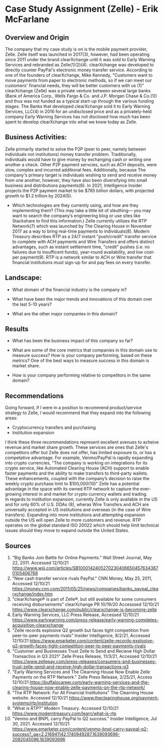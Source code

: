 # Case Study Assignment (Zelle) - Erik McFarlane

## Overview and Origin

The company that my case study is on is the mobile payment provider, Zelle.  Zelle itself was launched in 2017(3), however, had been operating since 2011 under the brand clearXchange until it was sold to Early Warning Services and rebranded as Zelle(1)(2)(4). 
clearXchange was developed to directly counter PayPal's electronic money transfer service. According to one of the founders of clearXchange, Mike Kennedy, "Customers want to move payments from paper to electronic methods, so if we can meet our customers' financial needs, they will be better customers with us (1)"
clearXchange (Zelle) was a private venture between several large banks (Bank of America Corp., Wells Fargo & Co. and J.P. Morgan Chase & Co.(1)) and thus was not funded as a typical start-up through the various funding stages.  The Banks that developed clearXchange sold it to Early Warning Services, LLC(4) in 2016 for an undisclosed price and as a privately-held company Early Warning Services has not disclosed how much has been spent to develop clearXchange into what we know today as Zelle.

## Business Activities:

Zelle primarily started to solve the P2P (peer to peer, namely between individuals not institutions) money transfer problem.  Traditionally, individuals would have to give money by exchanging cash or writing one another a check. Other P2P payment servcies, such as ACH deposits, were slow, complex and incurred additional fees. Additionally, because
The company's primary target is individuals wishing to send and receive money from one another, however, they have also been diversifying into small business and distributions payments(6). In 2021, Intelligence Insider projects the P2P payment market to be $785 billion dollars, with projected growth to $1.2 trillion by 2024(5). 


* Which technologies are they currently using, and how are they implementing them? (This may take a little bit of sleuthing–– you may want to search the company’s engineering blog or use sites like Stackshare to find this information.)
Zelle currently utilizes the RTP Network(7) which was launched by The Clearing House in November 2017 as a way to bring real-time payments to individuals(8). Modern Treasury describes RTP as a 24/7 instant "push/credit" transfer service to complete with ACH payments and Wire Transfers and offers distinct advantages, such as instant settlement time, "credit" pushes (i.e. no failures due to insufficent funds), year-round availability, and low cost-per payment(9).  RTP is a network similar to ACH or Wire transfer that financial institutions must sign-up for and pay fees on every transfer.
## Landscape:

* What domain of the financial industry is the company in?

* What have been the major trends and innovations of this domain over the last 5-10 years?

* What are the other major companies in this domain?


## Results

* What has been the business impact of this company so far?

* What are some of the core metrics that companies in this domain use to measure success? How is your company performing, based on these metrics?
One of the best ways to measure success in this domain is market share. 

* How is your company performing relative to competitors in the same domain?


## Recommendations

Going forward, if I were in a position to recommend product/service strategy to Zelle, I would recommend that they expand into the following areas:
<ul>
  <li>Cryptocurrency transfers and purchasing</li>
  <li>Institution expansion</li>
</ul>
I think these three recommendations represent excellent avenues to acheive revenue and market share growth.  These services are ones that Zelle's competitors offer but Zelle does not offer, has limited exposure to, or has a competative advantage. For example, Venmo/PayPal is rapidly expanding into crypto currencies, "The company is working on integrations for its crypto service, like Automated Clearing House (ACH) support to enable faster payments and the ability to make transfers to third-party wallets. These enhancements, coupled with the company’s decision to raise the weekly crypto purchase limit to $100,000(10)" Zelle has a potential advantage in the space with its owned RTP network to capture the ever-growing interest in and market for crypto currency wallets and trading. <br>
In regards to institution expansion, currently Zelle is only available in the US and for only 60% of U.S. DDAs (8), wheras Wire Transfers and ACH are universally accepted in US institutions and overseas (in the case of Wire transfers). Expanding into more institutions and attempting expansion outside the US will open Zelle to more customers and revenue. RTP operates on the global standard ISO 20022 which should help limit technical issues should they move to expand outside the United States.

## Sources
1. "Big Banks Join Battle for Online Payments." Wall Street Journal, May 22, 2011. Accessed 12/10/21 https://www.wsj.com/articles/SB10001424052702304066504576343870105406768
2. "New cash transfer service rivals PayPal." CNN Money, May 25, 2011, Accessed 12/10/21 https://money.cnn.com/2011/05/25/news/companies/banks_paypal_clearxchange/index.htm
3. "clearXchange® is part of Zelle®, but still available for some consumers receiving disbursements" clearXchange PR 10/19/20 Accesssed 12/10/21 https://www.clearxchange.com/public/clearxchange-is-becoming-zelle
4. Early Warning Services, LLC Press Release, Accessed 12/10/21 https://www.earlywarning.com/press-release/early-warning-completes-acquisition-clearxchange
5. "Zelle records explosive Q2 growth but faces tight competition from peer-to-peer payments rivals" Insider Intelligence, 8/2/21, Accessed 12/10/21 https://www.emarketer.com/content/zelle-records-explosive-q2-growth-faces-tight-competition-peer-to-peer-payments-rivals
6. "Customer and Businesses Trust Zelle to Send and Recieve High Dollar Transactios in Q3 2021" Zelle Press Release, 11/3/21, Accessed 12/10/21 https://www.zellepay.com/press-releases/consumers-and-businesses-trust-zelle-send-and-receive-high-dollar-transactions-q3
7. "Early Warning Services and The Clearning House Now Enable Zelle Payments on the RTP Network." Zelle Press Release, 2/25/21, Access 12/10/21 https://buffalocareer.com/early-warning-services-and-the-clearing-house-now-enable-zelle-payments-on-the-rtp-network/
8. "The RTP Network: For All Financial Institutions" The Clearning House website. Accessed 12/10/21 https://www.theclearinghouse.org/payment-systems/rtp/institution
9. "What is RTP?" Modern Treasury. Accessed 12/10/21 https://www.moderntreasury.com/learn/what-is-rtp
10. "Venmo and BNPL carry PayPal to Q2 success." Insider Intelligence, Jul 30, 2021. Accessed 12/10/21 https://www.emarketer.com/content/venmo-bnpl-carry-paypal-q2-success?_ga=2.216941142.1740949287.1639093696-2082045096.1639093696
